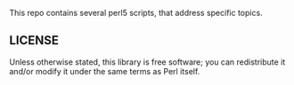 This repo contains several perl5 scripts, that address specific topics.

## LICENSE

Unless otherwise stated,
this library is free software; you can redistribute it and/or modify
it under the same terms as Perl itself.
